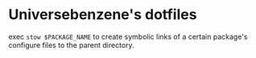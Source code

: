 # Universebenzene's dotfiles
exec `stow $PACKAGE_NAME` to create symbolic links of a certain package's configure files to the parent directory. 
